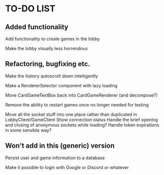 TO-DO LIST
==========

Added functionality
-------------------

Add functionality to create games in the lobby

Make the lobby visually less horrendous


Refactoring, bugfixing etc.
---------------------------

Make the history autoscroll down intelligently

Make a RendererSelector component with lazy loading

Move CardGameTextBox back into CardGameRenderer (and decompose?)

Remove the ability to restart games once no longer needed for testing

Move all the socket stuff into one place rather than duplicated in LobbyClient/GameClient
Show connection status
Handle the brief opening and closing of anonymous sockets while loading?
Handle token expirations in some sensible way?


Won't add in this (generic) version
-----------------------------------

Persist user and game information to a database

Make it possible to login with Google or Discord or whatever
